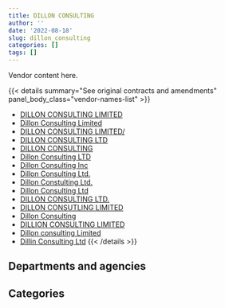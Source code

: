 ```yaml
---
title: DILLON CONSULTING
author: ''
date: '2022-08-18'
slug: dillon_consulting
categories: []
tags: []
---
```


<script src="/rmarkdown-libs/htmlwidgets/htmlwidgets.js"></script>
<link href="/rmarkdown-libs/datatables-css/datatables-crosstalk.css" rel="stylesheet" />
<script src="/rmarkdown-libs/datatables-binding/datatables.js"></script>
<script src="/rmarkdown-libs/jquery/jquery-3.6.0.min.js"></script>
<link href="/rmarkdown-libs/dt-core-bootstrap/css/dataTables.bootstrap.min.css" rel="stylesheet" />
<link href="/rmarkdown-libs/dt-core-bootstrap/css/dataTables.bootstrap.extra.css" rel="stylesheet" />
<script src="/rmarkdown-libs/dt-core-bootstrap/js/jquery.dataTables.min.js"></script>
<script src="/rmarkdown-libs/dt-core-bootstrap/js/dataTables.bootstrap.min.js"></script>
<link href="/rmarkdown-libs/crosstalk/css/crosstalk.min.css" rel="stylesheet" />
<script src="/rmarkdown-libs/crosstalk/js/crosstalk.min.js"></script>
<script src="/rmarkdown-libs/htmlwidgets/htmlwidgets.js"></script>
<link href="/rmarkdown-libs/datatables-css/datatables-crosstalk.css" rel="stylesheet" />
<script src="/rmarkdown-libs/datatables-binding/datatables.js"></script>
<script src="/rmarkdown-libs/jquery/jquery-3.6.0.min.js"></script>
<link href="/rmarkdown-libs/dt-core-bootstrap/css/dataTables.bootstrap.min.css" rel="stylesheet" />
<link href="/rmarkdown-libs/dt-core-bootstrap/css/dataTables.bootstrap.extra.css" rel="stylesheet" />
<script src="/rmarkdown-libs/dt-core-bootstrap/js/jquery.dataTables.min.js"></script>
<script src="/rmarkdown-libs/dt-core-bootstrap/js/dataTables.bootstrap.min.js"></script>
<link href="/rmarkdown-libs/crosstalk/css/crosstalk.min.css" rel="stylesheet" />
<script src="/rmarkdown-libs/crosstalk/js/crosstalk.min.js"></script>

Vendor content here.

{{< details summary="See original contracts and amendments" panel_body_class="vendor-names-list" >}}
- [DILLON CONSULTING LIMITED](https://search.open.canada.ca/en/ct/?sort=contract_value_f%20desc&page=1&search_text=%22DILLON%20CONSULTING%20LIMITED%22)
- [Dillon Consulting Limited](https://search.open.canada.ca/en/ct/?sort=contract_value_f%20desc&page=1&search_text=%22Dillon%20Consulting%20Limited%22)
- [DILLON CONSULTING LIMITED/](https://search.open.canada.ca/en/ct/?sort=contract_value_f%20desc&page=1&search_text=%22DILLON%20CONSULTING%20LIMITED%2f%22)
- [DILLON CONSULTING LTD](https://search.open.canada.ca/en/ct/?sort=contract_value_f%20desc&page=1&search_text=%22DILLON%20CONSULTING%20LTD%22)
- [DILLON CONSULTING](https://search.open.canada.ca/en/ct/?sort=contract_value_f%20desc&page=1&search_text=%22DILLON%20CONSULTING%22)
- [Dillon Consulting LTD](https://search.open.canada.ca/en/ct/?sort=contract_value_f%20desc&page=1&search_text=%22Dillon%20Consulting%20LTD%22)
- [Dillon Consulting Inc](https://search.open.canada.ca/en/ct/?sort=contract_value_f%20desc&page=1&search_text=%22Dillon%20Consulting%20Inc%22)
- [Dillon Consulting Ltd.](https://search.open.canada.ca/en/ct/?sort=contract_value_f%20desc&page=1&search_text=%22Dillon%20Consulting%20Ltd.%22)
- [Dillon Constulting Ltd.](https://search.open.canada.ca/en/ct/?sort=contract_value_f%20desc&page=1&search_text=%22Dillon%20Constulting%20Ltd.%22)
- [Dillon Consulting Ltd](https://search.open.canada.ca/en/ct/?sort=contract_value_f%20desc&page=1&search_text=%22Dillon%20Consulting%20Ltd%22)
- [DILLON CONSULTING LTD.](https://search.open.canada.ca/en/ct/?sort=contract_value_f%20desc&page=1&search_text=%22DILLON%20CONSULTING%20LTD.%22)
- [DILLON CONSUTLING LIMITED](https://search.open.canada.ca/en/ct/?sort=contract_value_f%20desc&page=1&search_text=%22DILLON%20CONSUTLING%20LIMITED%22)
- [Dillon Consulting](https://search.open.canada.ca/en/ct/?sort=contract_value_f%20desc&page=1&search_text=%22Dillon%20Consulting%22)
- [DILLION CONSULTING LIMITED](https://search.open.canada.ca/en/ct/?sort=contract_value_f%20desc&page=1&search_text=%22DILLION%20CONSULTING%20LIMITED%22)
- [Dillon consulting Limited](https://search.open.canada.ca/en/ct/?sort=contract_value_f%20desc&page=1&search_text=%22Dillon%20consulting%20Limited%22)
- [Dillin Consulting Ltd](https://search.open.canada.ca/en/ct/?sort=contract_value_f%20desc&page=1&search_text=%22Dillin%20Consulting%20Ltd%22)
{{< /details >}}

## Departments and agencies

<div id="htmlwidget-1" style="width:100%;height:auto;" class="datatables html-widget"></div>
<script type="application/json" data-for="htmlwidget-1">{"x":{"style":"bootstrap","filter":"none","vertical":false,"data":[["<a href=\"/departments/aafc-aac/\">Agriculture and Agri-Food Canada<\/a>","<a href=\"/departments/aandc-aadnc/\">Crown-Indigenous Relations and Northern Affairs Canada<\/a>","<a href=\"/departments/dfo-mpo/\">Fisheries and Oceans Canada<\/a>","<a href=\"/departments/dnd-mdn/\">National Defence<\/a>","<a href=\"/departments/ec/\">Environment and Climate Change Canada<\/a>","<a href=\"/departments/nrcan-rncan/\">Natural Resources Canada<\/a>","<a href=\"/departments/pc/\">Parks Canada<\/a>","<a href=\"/departments/pwgsc-tpsgc/\">Public Services and Procurement Canada<\/a>","<a href=\"/departments/rcmp-grc/\">Royal Canadian Mounted Police<\/a>","<a href=\"/departments/tc/\">Transport Canada<\/a>"],[44074.8,null,388038.32,844789.28,null,null,315758.53,3870273.26,null,360262.97],[72355.5,null,267066.06,654571.85,null,null,918678.39,4719373.19,null,1924757.55],[161385,165668.5,431592.07,495937.14,102881.63,7523.42,1386776.57,5243005.16,15171.38,null],[null,125350.87,395599.52,556507.42,346113.01,29766.58,1171096.95,4912058.01,67707.91,612715.52]],"container":"<table class=\"table table-striped table-hover row-border order-column display\">\n  <thead>\n    <tr>\n      <th>Department<\/th>\n      <th>2017-2018<\/th>\n      <th>2018-2019<\/th>\n      <th>2019-2020<\/th>\n      <th>2020-2021<\/th>\n    <\/tr>\n  <\/thead>\n<\/table>","options":{"order":[[4,"desc"]],"pageLength":10,"autoWidth":true,"columnDefs":[{"targets":1,"render":"function(data, type, row, meta) {\n    return type !== 'display' ? data : DTWidget.formatCurrency(data, \"$\", 2, 3, \",\", \".\", true, null);\n  }"},{"targets":2,"render":"function(data, type, row, meta) {\n    return type !== 'display' ? data : DTWidget.formatCurrency(data, \"$\", 2, 3, \",\", \".\", true, null);\n  }"},{"targets":3,"render":"function(data, type, row, meta) {\n    return type !== 'display' ? data : DTWidget.formatCurrency(data, \"$\", 2, 3, \",\", \".\", true, null);\n  }"},{"targets":4,"render":"function(data, type, row, meta) {\n    return type !== 'display' ? data : DTWidget.formatCurrency(data, \"$\", 2, 3, \",\", \".\", true, null);\n  }"},{"width":"16%","targets":[1,2,3,4]},{"className":"dt-right","targets":[1,2,3,4]}],"orderClasses":false}},"evals":["options.columnDefs.0.render","options.columnDefs.1.render","options.columnDefs.2.render","options.columnDefs.3.render"],"jsHooks":[]}</script>

## Categories

<div id="htmlwidget-2" style="width:100%;height:auto;" class="datatables html-widget"></div>
<script type="application/json" data-for="htmlwidget-2">{"x":{"style":"bootstrap","filter":"none","vertical":false,"data":[["<a href=\"/categories/1_facilities_and_construction/\">Facilities and construction<\/a>","<a href=\"/categories/2_professional_services/\">Professional services<\/a>","<a href=\"/categories/5_transportation_and_logistics/\">Transportation and logistics<\/a>","<a href=\"/categories/7_travel/\">Travel<\/a>","<a href=\"/categories/9_human_capital/\">Human capital<\/a>"],[4320161.96,1386885.2,116150,null,null],[4902736.7,3463779.65,161181.58,29104.61,null],[5050729.95,2500125.74,288180.92,170904.26,null],[4375326.38,3565636.58,191187.5,null,84765.32]],"container":"<table class=\"table table-striped table-hover row-border order-column display\">\n  <thead>\n    <tr>\n      <th>Category<\/th>\n      <th>2017-2018<\/th>\n      <th>2018-2019<\/th>\n      <th>2019-2020<\/th>\n      <th>2020-2021<\/th>\n    <\/tr>\n  <\/thead>\n<\/table>","options":{"order":[[4,"desc"]],"dom":"t","pageLength":30,"autoWidth":true,"columnDefs":[{"targets":1,"render":"function(data, type, row, meta) {\n    return type !== 'display' ? data : DTWidget.formatCurrency(data, \"$\", 2, 3, \",\", \".\", true, null);\n  }"},{"targets":2,"render":"function(data, type, row, meta) {\n    return type !== 'display' ? data : DTWidget.formatCurrency(data, \"$\", 2, 3, \",\", \".\", true, null);\n  }"},{"targets":3,"render":"function(data, type, row, meta) {\n    return type !== 'display' ? data : DTWidget.formatCurrency(data, \"$\", 2, 3, \",\", \".\", true, null);\n  }"},{"targets":4,"render":"function(data, type, row, meta) {\n    return type !== 'display' ? data : DTWidget.formatCurrency(data, \"$\", 2, 3, \",\", \".\", true, null);\n  }"},{"width":"16%","targets":[1,2,3,4]},{"className":"dt-right","targets":[1,2,3,4]}],"orderClasses":false,"lengthMenu":[10,25,30,50,100]}},"evals":["options.columnDefs.0.render","options.columnDefs.1.render","options.columnDefs.2.render","options.columnDefs.3.render"],"jsHooks":[]}</script>

